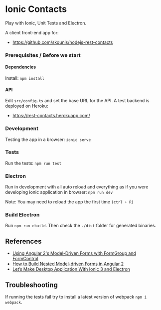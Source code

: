 # Ionic Contacts
Play with Ionic, Unit Tests and Electron.

A client front-end app for:
- https://github.com/skounis/nodejs-rest-contacts

### Prerequisites / Before we start
#### Dependencies
Install: `npm install`

#### API
Edit `src/config.ts` and set the base URL for the API.
A test backend is deployed on Heroku:

- https://rest-contacts.herokuapp.com/

### Development
Testing the app in a browser: `ionic serve`

### Tests
Run the tests: `npm run test`

### Electron
Run in development with all auto reload and everything as if you were developing ionic application in browser: `npm run dev`

Note: You may need to reload the app the first time `(ctrl + R)`

### Build Electron
Run `npm run ebuild`.
Then check the `./dist` folder for generated binaries.

## References
- [Using Angular 2's Model-Driven Forms with FormGroup and FormControl](https://scotch.io/tutorials/using-angular-2s-model-driven-forms-with-formgroup-and-formcontrol)
- [How to Build Nested Model-driven Forms in Angular 2](https://scotch.io/tutorials/how-to-build-nested-model-driven-forms-in-angular-2)
- [Let’s Make Desktop Application With Ionic 3 and Electron](https://medium.com/@LohaniDamodar/lets-make-desktop-application-with-ionic-3-and-electron-44316f82901d)

## Troubleshooting
If running the tests fail try to install a latest version of webpack `npm i webpack`.
